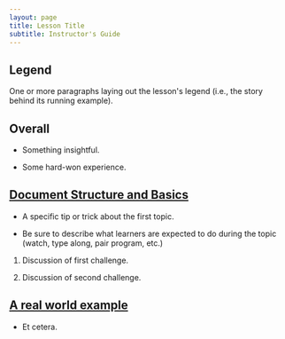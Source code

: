 ```yaml
---
layout: page
title: Lesson Title
subtitle: Instructor's Guide
---
```

## Legend

One or more paragraphs laying out the lesson's legend (i.e., the story
behind its running example).

## Overall

*   Something insightful.

*   Some hard-won experience.

## [Document Structure and Basics](01-one.html)

*   A specific tip or trick about the first topic.

*   Be sure to describe what learners are expected to do during the topic
    (watch, type along, pair program, etc.)

1.  Discussion of first challenge.

2.  Discussion of second challenge.

## [A real world example](02-two.html)

*   Et cetera.
